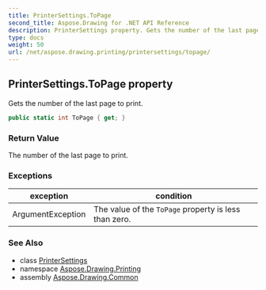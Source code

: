 ```yaml
---
title: PrinterSettings.ToPage
second_title: Aspose.Drawing for .NET API Reference
description: PrinterSettings property. Gets the number of the last page to print
type: docs
weight: 50
url: /net/aspose.drawing.printing/printersettings/topage/
---
```

## PrinterSettings.ToPage property

Gets the number of the last page to print.

```csharp
public static int ToPage { get; }
```

### Return Value

The number of the last page to print.

### Exceptions

| exception | condition |
| --- | --- |
| ArgumentException | The value of the `ToPage` property is less than zero. |

### See Also

* class [PrinterSettings](../)
* namespace [Aspose.Drawing.Printing](../../printersettings/)
* assembly [Aspose.Drawing.Common](../../../)



